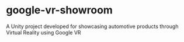 # google-vr-showroom
A Unity project developed for showcasing automotive products through Virtual Reality using Google VR
